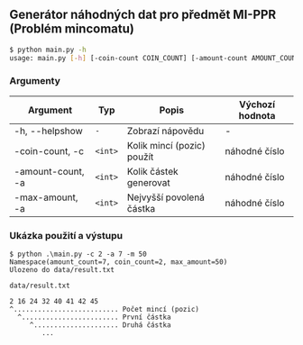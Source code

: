 ## Generátor náhodných dat pro předmět MI-PPR (Problém mincomatu)

```bash
$ python main.py -h
usage: main.py [-h] [-coin-count COIN_COUNT] [-amount-count AMOUNT_COUNT] [-max-amount MAX_AMOUNT]
```
   
### Argumenty

Argument | Typ | Popis | Výchozí hodnota
--- | --- | --- | ---
-h, --helpshow | `-` | Zobrazí nápovědu | -
-coin-count, -c | `<int>` | Kolik mincí (pozic) použít | náhodné číslo 
-amount-count, -a | `<int>` | Kolik částek generovat | náhodné číslo 
-max-amount, -a | `<int>` | Nejvyšší povolená částka | náhodné číslo 

### Ukázka použití a výstupu

```shell
$ python .\main.py -c 2 -a 7 -m 50
Namespace(amount_count=7, coin_count=2, max_amount=50)
Ulozeno do data/result.txt
```

`data/result.txt`

```
2 16 24 32 40 41 42 45
^.......................... Počet mincí (pozic)
  ^........................ První částka
     ^..................... Druhá částka
        ...
```

